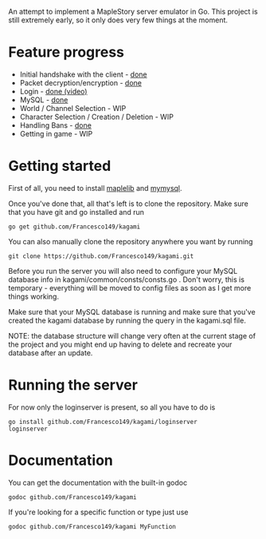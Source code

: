 An attempt to implement a MapleStory server emulator in Go.
This project is still extremely early, so it only does very few things at the moment.

Feature progress
============
* Initial handshake with the client - [done](http://www.hnng.moe/f/49)
* Packet decryption/encryption - [done](http://hnng.moe/f/4m)
* Login - [done (video)](http://hnng.moe/f/5N)
* MySQL - [done](http://www.hnng.moe/f/5H)
* World / Channel Selection - WIP
* Character Selection / Creation / Deletion - WIP
* Handling Bans - [done](http://www.hnng.moe/f/5Q)
* Getting in game - WIP

Getting started
============
First of all, you need to install [maplelib](https://github.com/Francesco149/maplelib) and [mymysql](https://github.com/ziutek/mymysql).

Once you've done that, all that's left is to clone the repository.
Make sure that you have git and go installed and run

    go get github.com/Francesco149/kagami


You can also manually clone the repository anywhere you want by running

    git clone https://github.com/Francesco149/kagami.git
    
Before you run the server you will also need to configure your MySQL database 
info in kagami/common/consts/consts.go . Don't worry, this is temporary - 
everything will be moved to config files as soon as I get more things working.

Make sure that your MySQL database is running and make sure that you've created 
the kagami database by running the query in the kagami.sql file.

NOTE: the database structure will change very often at the current stage of the project and you might end up having to delete and recreate your database after an update.
    
Running the server
============
For now only the loginserver is present, so all you have to do is

    go install github.com/Francesco149/kagami/loginserver
    loginserver
    
Documentation
============
You can get the documentation with the built-in godoc 

    godoc github.com/Francesco149/kagami
    
If you're looking for a specific function or type just use

    godoc github.com/Francesco149/kagami MyFunction